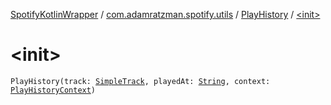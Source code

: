 [SpotifyKotlinWrapper](../../index.md) / [com.adamratzman.spotify.utils](../index.md) / [PlayHistory](index.md) / [&lt;init&gt;](./-init-.md)

# &lt;init&gt;

`PlayHistory(track: `[`SimpleTrack`](../-simple-track/index.md)`, playedAt: `[`String`](https://kotlinlang.org/api/latest/jvm/stdlib/kotlin/-string/index.html)`, context: `[`PlayHistoryContext`](../-play-history-context/index.md)`)`